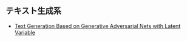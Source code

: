 ## テキスト生成系

- [Text Generation Based on Generative Adversarial Nets with Latent Variable](https://arxiv.org/abs/1712.00170)

